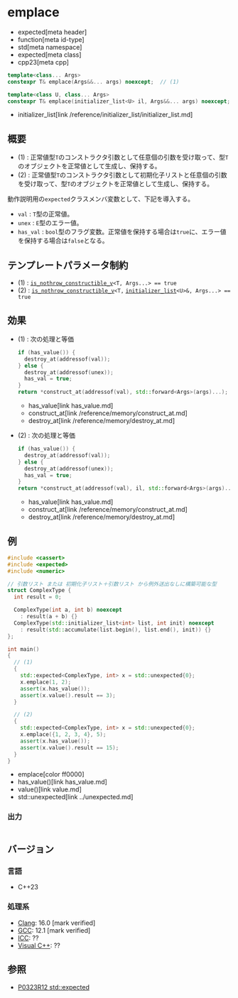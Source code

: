 # emplace
* expected[meta header]
* function[meta id-type]
* std[meta namespace]
* expected[meta class]
* cpp23[meta cpp]

```cpp
template<class... Args>
constexpr T& emplace(Args&&... args) noexcept;  // (1)

template<class U, class... Args>
constexpr T& emplace(initializer_list<U> il, Args&&... args) noexcept; // (2)
```
* initializer_list[link /reference/initializer_list/initializer_list.md]

## 概要
- (1) : 正常値型`T`のコンストラクタ引数として任意個の引数を受け取って、型`T`のオブジェクトを正常値として生成し、保持する。
- (2) : 正常値型`T`のコンストラクタ引数として初期化子リストと任意個の引数を受け取って、型`T`のオブジェクトを正常値として生成し、保持する。


動作説明用の`expected`クラスメンバ変数として、下記を導入する。

- `val` : `T`型の正常値。
- `unex` : `E`型のエラー値。
- `has_val` : `bool`型のフラグ変数。正常値を保持する場合は`true`に、エラー値を保持する場合は`false`となる。


## テンプレートパラメータ制約
- (1) : [`is_nothrow_constructible_v`](/reference/type_traits/is_nothrow_constructible.md)`<T, Args...> == true`
- (2) : [`is_nothrow_constructible_v`](/reference/type_traits/is_nothrow_constructible.md)`<T,` [`initializer_list`](/reference/initializer_list/initializer_list.md)`<U>&, Args...> == true`


## 効果
- (1) : 次の処理と等価
    ```cpp
    if (has_value()) {
      destroy_at(addressof(val));
    } else {
      destroy_at(addressof(unex));
      has_val = true;
    }
    return *construct_at(addressof(val), std::forward<Args>(args)...);
    ```
    * has_value[link has_value.md]
    * construct_at[link /reference/memory/construct_at.md]
    * destroy_at[link /reference/memory/destroy_at.md]

- (2) : 次の処理と等価
    ```cpp
    if (has_value()) {
      destroy_at(addressof(val));
    } else {
      destroy_at(addressof(unex));
      has_val = true;
    }
    return *construct_at(addressof(val), il, std::forward<Args>(args)...);
    ```
    * has_value[link has_value.md]
    * construct_at[link /reference/memory/construct_at.md]
    * destroy_at[link /reference/memory/destroy_at.md]


## 例
```cpp example
#include <cassert>
#include <expected>
#include <numeric>

// 引数リスト または 初期化子リスト＋引数リスト から例外送出なしに構築可能な型
struct ComplexType {
  int result = 0;

  ComplexType(int a, int b) noexcept
    : result(a + b) {}
  ComplexType(std::initializer_list<int> list, int init) noexcept
    : result(std::accumulate(list.begin(), list.end(), init)) {}
};

int main()
{
  // (1)
  {
    std::expected<ComplexType, int> x = std::unexpected{0};
    x.emplace(1, 2);
    assert(x.has_value());
    assert(x.value().result == 3);
  }

  // (2)
  {
    std::expected<ComplexType, int> x = std::unexpected{0};
    x.emplace({1, 2, 3, 4}, 5);
    assert(x.has_value());
    assert(x.value().result == 15);
  }
}
```
* emplace[color ff0000]
* has_value()[link has_value.md]
* value()[link value.md]
* std::unexpected[link ../unexpected.md]

### 出力
```
```


## バージョン
### 言語
- C++23

### 処理系
- [Clang](/implementation.md#clang): 16.0 [mark verified]
- [GCC](/implementation.md#gcc): 12.1 [mark verified]
- [ICC](/implementation.md#icc): ??
- [Visual C++](/implementation.md#visual_cpp): ??


## 参照
- [P0323R12 std::expected](https://www.open-std.org/jtc1/sc22/wg21/docs/papers/2022/p0323r12.html)
